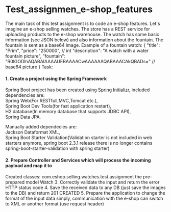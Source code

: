 # Test_assignmen_e-shop_features

The main task of this test assignment is to code an e-shop features.
Let's imagine an e-shop selling watches. The store has a REST service for uploading products
to the e-shop warehouse.
The watch has some basic information (see JSON below) and also information about the
fountain. The fountain is sent as a base64 image.
Example of a fountain watch:
{
"title": "Prim",
"price": "250000", // int
"description": "A watch with a water fountain picture",
"fountain": "R0lGODlhAQABAIAAAAUEBAAAACwAAAAAAQABAAACAkQBADs="
// base64 picture
}
Task:
#### 1. Create a project using the Spring Framework
Spring Boot project has been created using [Spring Initializr](https://start.spring.io), included dependencies are:
<br/> Spring Web(For RESTfull,MVC,Tomcat etc.),
<br/>Spring Boot Dev Tools(for fast application restart),
<br/>H2 database(In memory database that supports JDBC API), 
<br/>Spring Data JPA.

Manually added dependecies are: 
<br/>Jackson Dataformat XML, 
<br/>Spring Boot Starter Validation(Validation starter is not included in web starters anymore, spring boot 2.3.1 release there is no longer contains spring-boot-starter-validation with spring starter)

#### 2. Prepare Controller and Services which will process the incoming payload and map it to
Created classes:
com.eshop.selling.watches.test.assignment
the pre-prepared model Watch
3. Correctly validate the input and return the error HTTP status code
4. Save the received data to any DB (just save the images to the DB) and return 201
CREATED
5. Prepare the application to change the format of the input data simply, communication
with the e-shop can switch to XML or another format (use request header)
